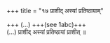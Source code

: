 +++
title = "१७ प्राशीद् अस्यां प्रतिष्ठायाम्"

+++
(…) +++(see 1abc)+++  
(…) प्राशीद् अस्यां प्रतिष्ठायां प्राशीत् ॥